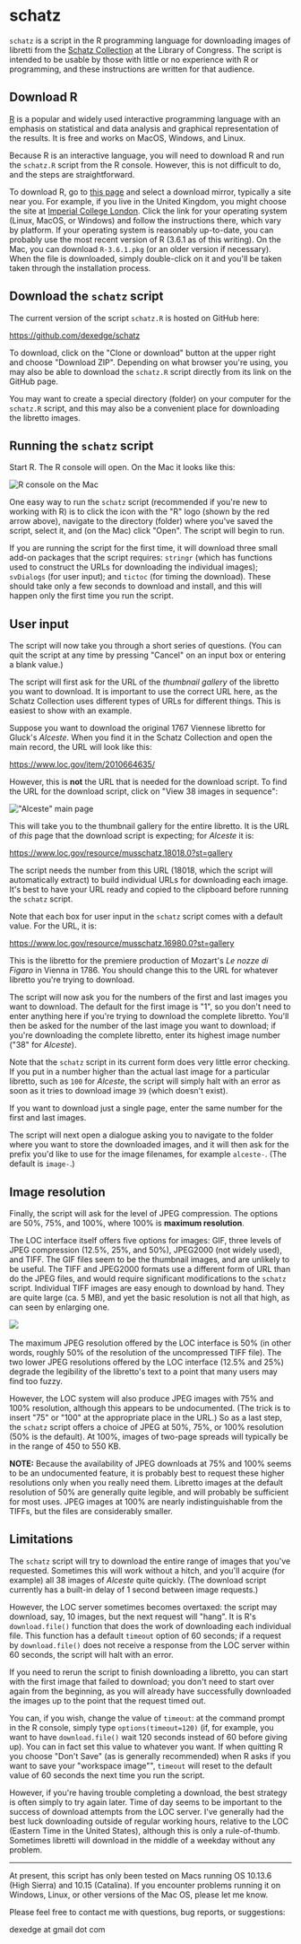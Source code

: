 # schatz
`schatz` is a script in the R programming language for downloading images of libretti from the [Schatz Collection](https://www.loc.gov/collections/albert-schatz/) at the Library of Congress. The script is intended to be usable by those with little or no experience with R or programming, and these instructions are written for that audience.

## Download R

[R](https://www.r-project.org) is a popular and widely used interactive programming language with an  emphasis on statistical and data analysis and graphical representation of the results. It is free and works on MacOS, Windows, and Linux.

Because R is an interactive language, you will need to download R and run the `schatz.R` script from the R console. However, this is not difficult to do, and the steps are straightforward.

To download R, go to [this page](https://cran.r-project.org/mirrors.html) and select a download mirror, typically a site near you. For example, if you live in the United Kingdom, you might choose the site at [Imperial College London](https://cran.ma.imperial.ac.uk). Click the link for your operating system (Linux, MacOS, or Windows) and follow the instructions there, which vary by platform. If your operating system is reasonably up-to-date, you can probably use the most recent version of R (3.6.1 as of this writing). On the Mac, you can download `R-3.6.1.pkg` (or an older version if necessary). When the file is downloaded, simply double-click on it and you'll be taken taken through the installation process.

## Download the `schatz` script

The current version of the script `schatz.R` is hosted on GitHub here:

https://github.com/dexedge/schatz

To download, click on the "Clone or download" button at the upper right and choose "Download ZIP". Depending on what browser you're using, you may also be able to download the `schatz.R` script directly from its link on the GitHub page. 

You may want to create a special directory (folder) on your computer for the `schatz.R` script, and this may also be a convenient place for downloading the libretto images.

## Running the `schatz` script

Start R. The R console will open. On the Mac it looks like this:

![R console on the Mac](R-console.png)

One easy way to run the `schatz` script (recommended if you're new to working with R) is to click the icon with the "R" logo (shown by the red arrow above), navigate to the directory (folder) where you've saved the script, select it, and (on the Mac) click "Open". The script will begin to run.

If you are running the script for the first time, it will download three small add-on packages that the script requires: `stringr` (which has functions used to construct the URLs for downloading the individual images); `svDialogs` (for user input); and `tictoc` (for timing the download). These should take only a few seconds to download and install, and this will happen only the first time you run the script.

## User input

The script will now take you through a short series of questions. (You can quit the script at any time by pressing "Cancel" on an input box or entering a blank value.)

The script will first ask for the URL of the *thumbnail gallery* of the libretto you want to download. It is important to use the correct URL here, as the Schatz Collection uses different types of URLs for different things. This is easiest to show with an example.

Suppose you want to download the original 1767 Viennese libretto for Gluck's *Alceste*. When you find it in the Schatz Collection and open the main record, the URL will look like this:

https://www.loc.gov/item/2010664635/

However, this is **not** the URL that is needed for the download script. To find the URL for the download script, click on "View 38 images in sequence":

!["Alceste" main page](Alceste.png)

This will take you to the thumbnail gallery for the entire libretto. It is the URL of *this* page that the download script is expecting; for *Alceste* it is:

https://www.loc.gov/resource/musschatz.18018.0?st=gallery

The script needs the number from this URL (18018, which the script will automatically extract) to build individual URLs for downloading each image. It's best to have your URL ready and copied to the clipboard before running the `schatz` script.

Note that each box for user input in the `schatz` script comes with a default value. For the URL, it is:

https://www.loc.gov/resource/musschatz.16980.0?st=gallery

This is the libretto for the premiere production of Mozart's *Le nozze di Figaro* in Vienna in 1786. You should change this to the URL for whatever libretto you're trying to download.

The script will now ask you for the numbers of the first and last images you want to download. The default for the first image is "1", so you don't need to enter anything here if you're trying to download the complete libretto. You'll then be asked for the number of the last image you want to download; if you're downloading the complete libretto, enter its highest image number ("38" for *Alceste*). 

Note that the `schatz` script in its current form does very little error checking. If you put in a number higher than the actual last image for a particular libretto, such as `100` for *Alceste*, the script will simply halt with an error as soon as it tries to download image `39` (which doesn't exist).

If you want to download just a single page, enter the same number for the first and last images.

The script will next open a dialogue asking you to navigate to the folder where you want to store the downloaded images, and it will then ask for the prefix you'd like to use for the image filenames, for example `alceste-`. (The default is `image-`.)

## Image resolution

Finally, the script will ask for the level of JPEG compression. The options are 50%, 75%, and 100%, where 100% is **maximum resolution**.

The LOC interface itself offers five options for images: GIF, three levels of JPEG compression (12.5%, 25%, and 50%), JPEG2000 (not widely used), and TIFF. The GIF files seem to be the thumbnail images, and are unlikely to be useful. The TIFF and JPEG2000 formats use a different form of URL than do the JPEG files, and would require significant modifications to the `schatz` script. Individual TIFF images are easy enough to download by hand. They are quite large (ca. 5 MB), and yet the basic resolution is not all that high, as can seen by enlarging one.

![](LOC-tiff-example.png)
</br></br>
The maximum JPEG resolution offered by the LOC interface is 50% (in other words, roughly 50% of the resolution of the uncompressed TIFF file). The two lower JPEG resolutions offered by the LOC interface (12.5% and 25%) degrade the legibility of the libretto's text to a point that many users may find too fuzzy.

However, the LOC system will also produce JPEG images with 75% and 100% resolution, although this appears to be undocumented. (The trick is to insert "75" or "100" at the appropriate place in the URL.) So as a last step, the `schatz` script offers a choice of JPEG at 50%, 75%, or 100% resolution (50% is the default). At 100%, images of two-page spreads will typically be in the range of 450 to 550 KB.

**NOTE:** Because the availability of JPEG downloads at 75% and 100% seems to be an undocumented feature, it is probably best to request these higher resolutions only when you really need them. Libretto images at the default resolution of 50% are generally quite legible, and will probably be sufficient for most uses. JPEG images at 100% are nearly indistinguishable from the TIFFs, but the files are considerably smaller.

## Limitations

The `schatz` script will try to download the entire range of images that you've requested. Sometimes this will work without a hitch, and you'll acquire (for example) all 38 images of *Alceste* quite quickly. (The download script currently has a built-in delay of 1 second between image requests.)

However, the LOC server sometimes becomes overtaxed: the script may download, say, 10 images, but the next request will "hang". It is R's `download.file()` function that does the work of downloading each individual file. This function has a default `timeout` option of 60 seconds; if a request by `download.file()` does not receive a response from the LOC server within 60 seconds, the script will halt with an error.

If you need to rerun the script to finish downloading a libretto, you can start with the first image that failed to download; you don't need to start over again from the beginning, as you will already have successfully downloaded the images up to the point that the request timed out. 

You can, if you wish, change the value of `timeout`: at the command prompt in the R console, simply type `options(timeout=120)` (if, for example, you want to have `download.file()` wait 120 seconds instead of 60 before giving up). You can in fact set this value to whatever you want. If when quitting R you choose "Don't Save" (as is generally recommended) when R asks if you want to save your "workspace image"", `timeout` will reset to the default value of 60 seconds the next time you run the script.

However, if you're having trouble completing a download, the best strategy is often simply to try again later. Time of day seems to be important to the success of download attempts from the LOC server. I've generally had the best luck downloading outside of regular working hours, relative to the LOC (Eastern Time in the United States), although this is only a rule-of-thumb. Sometimes libretti will download in the middle of a weekday without any problem.

____
At present, this script has only been tested on Macs running OS 10.13.6 (High Sierra) and 10.15 (Catalina). If you encounter problems running it on Windows, Linux, or other versions of the Mac OS, please let me know.

Please feel free to contact me with questions, bug reports, or suggestions:

dexedge at gmail dot com

